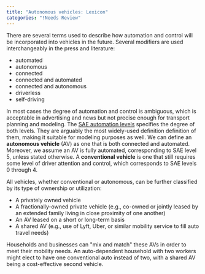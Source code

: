 ```yaml
---
title: "Autonomous vehicles: Lexicon"
categories: "!Needs Review"
---
```


There are several terms used to describe how automation and control will be incorporated into vehicles in the future. Several modifiers are used interchangeably in the press and literature:

-   automated
-   autonomous
-   connected
-   connected and automated
-   connected and autonomous
-   driverless
-   self-driving

In most cases the degree of automation and control is ambiguous, which is acceptable in advertising and news but not precise enough for transport planning and modeling. The [SAE automation levels](https://www.sae.org/misc/pdfs/automated_driving.pdf) specifies the degree of both levels. They are arguably the most widely-used definition definition of them, making it suitable for modeling purposes as well. We can define an <b>autonomous vehicle</b> (AV) as one that is both connected and automated. Moreover, we assume an AV is fully automated, corresponding to SAE level 5, unless stated otherwise. A <b>conventional vehicle</b> is one that still requires some level of driver attention and control, which corresponds to SAE levels 0 through 4.

All vehicles, whether conventional or autonomous, can be further classified by its type of ownership or utilization:

-   A privately owned vehicle
-   A fractionally-owned private vehicle (e.g., co-owned or jointly leased by an extended family living in close proximity of one another)
-   An AV leased on a short or long-term basis
-   A shared AV (e.g., use of Lyft, Uber, or similar mobility service to fill auto travel needs)

Households and businesses can "mix and match" these AVs in order to meet their mobility needs. An auto-dependent household with two workers might elect to have one conventional auto instead of two, with a shared AV being a cost-effective second vehicle.

